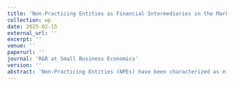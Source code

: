 ```yaml
---
title: 'Non-Practicing Entities as Financial Intermediaries in the Market for Technology: A Case Study of Silicon Valley’s Brokered Patent Market'
collection: wp
date: 2025-02-15
external_url: ''
excerpt: ''
venue: ''
paperurl: ''
journal: 'R&R at Small Business Economics'
version: ''
abstract: 'Non-Practicing Entities (NPEs) have been characterized as either (1) <i>patent trolls</i> who are self-serving agents that absorb the social value of inventions for private gain or (2) <i>benign middlemen</i> who may increase social welfare by facilitating commercialization for upstream inventions to resource-constrained inventors. This paper proposes a third view: NPEs as <i>financial intermediaries</i> that may improve the efficiency of technology markets by reducing patent market frictions. Using proprietary transaction-level data from Silicon Valley’s novel brokered patent market (BPM), we estimate a standard search-and-bargaining model to quantify NPEs’ contributions to patent market efficiency and the underlying mechanisms. The results suggest that Silicon Valley’s BPM is relatively inefficient for two reasons. First, there is <i>misallocative inefficiency</i>; that is, the market regularly fails to reallocate patents to the entity with the highest valuation. Reasons include search (buyer/seller matching), trading (time to transaction), and bargaining (rent sharing) frictions. Second, there is <i>mispricing-related inefficiency</i>; that is, transaction prices are below the <i>fair value</i> due to these frictions. Importantly, we find that NPEs play an ambiguous role for the efficiency of Silicon Valley’s BPM. On the one hand, NPEs reduce trading frictions; on the other, NPEs exacerbate search and bargaining frictions. In particular, transaction surplus sharing is highly asymmetric to the advantage of NPEs and disadvantage of inventors, which curtails the welfare contribution of Silicon Valley’s BPM to society. The study suggests that policymaking would benefit from a more nuanced view on NPE activity.'
---
```

